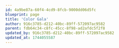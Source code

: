 ```yaml
---
id: 4a9be87a-60f4-4cd9-8fcb-9000dd06d5fc
blueprint: page
title: 'Color Gala'
author: 916c3785-d212-40bc-89ff-572097ac9582
parent: fdb64c34-c8fc-45cc-8f98-ad2afdc5f2f8
updated_by: 916c3785-d212-40bc-89ff-572097ac9582
updated_at: 1744055587
---
```


